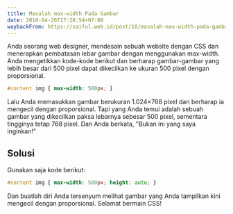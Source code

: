 ```yaml
---
title: Masalah max-width Pada Gambar
date: 2010-04-26T17:28:54+07:00
waybackFrom: https://saiful.web.id/post/18/masalah-max-width-pada-gambar/
---
```

Anda seorang web designer, mendesain sebuah website dengan CSS dan menerapkan pembatasan lebar gambar dengan menggunakan max-width. Anda mengetikkan kode-kode berikut dan berharap gambar-gambar yang lebih besar dari 500 pixel dapat dikecilkan ke ukuran 500 pixel dengan proporsional.

```css
#content img { max-width: 500px; }
```

Lalu Anda memasukkan gambar berukuran 1.024×768 pixel dan berharap ia mengecil dengan proporsional. Tapi yang Anda temui adalah sebuah gambar yang dikecilkan paksa lebarnya sebesar 500 pixel, sementara tingginya tetap 768 pixel. Dan Anda berkata, "Bukan ini yang saya inginkan!"

<!--more-->

## Solusi

Gunakan saja kode berikut:

```css
#content img { max-width: 500px; height: auto; }
```

Dan buatlah diri Anda tersenyum melihat gambar yang Anda tampilkan kini mengecil dengan proporsional. Selamat bermain CSS!
